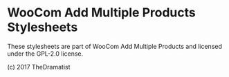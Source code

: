 # WooCom Add Multiple Products Stylesheets

These stylesheets are part of WooCom Add Multiple Products and licensed under the GPL-2.0 license.

(c) 2017 TheDramatist